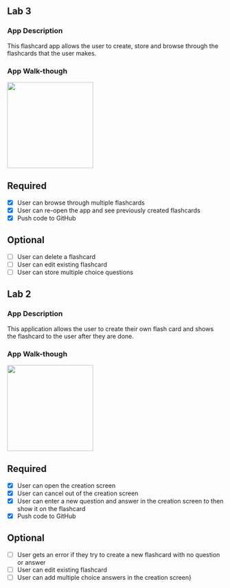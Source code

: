 
## Lab 3

### App Description
This flashcard app allows the user to create, store and browse through the flashcards that the user makes.

### App Walk-though

<img src="http://recordit.co/MOuPNaNexp.gif" width=200><br>


## Required
- [x] User can browse through multiple flashcards
- [x] User can re-open the app and see previously created flashcards
- [x] Push code to GitHub
## Optional
- [ ] User can delete a flashcard
- [ ] User can edit existing flashcard
- [ ] User can store multiple choice questions

## Lab 2

### App Description
 This application allows the user to create their own flash card and shows the flashcard to the user after they are done.

### App Walk-though

<img src="http://g.recordit.co/pjK5mZHSKZ.gif" width=200><br>


## Required
- [x] User can open the creation screen
- [x] User can cancel out of the creation screen
- [x] User can enter a new question and answer in the creation screen to then show it on the flashcard
- [x] Push code to GitHub
## Optional
- [ ] User gets an error if they try to create a new flashcard with no question or answer
- [ ] User can edit existing flashcard
- [ ] User can add multiple choice answers in the creation screen}
